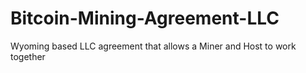 # Bitcoin-Mining-Agreement-LLC
Wyoming based LLC agreement that allows a Miner and Host to work together
